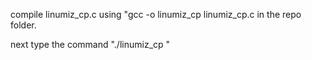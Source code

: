 compile linumiz_cp.c using "gcc -o linumiz_cp linumiz_cp.c in the repo folder.

next type the command  "./linumiz_cp <source fileAddress> <destination fileAdress>"
